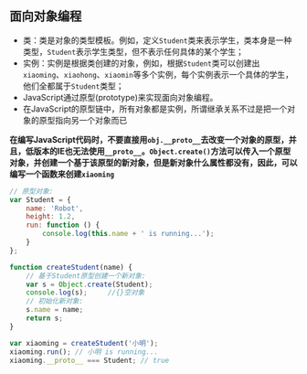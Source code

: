 ## 面向对象编程
- 类：类是对象的类型模板。例如，定义`Student`类来表示学生，类本身是一种类型，`Student`表示学生类型，但不表示任何具体的某个学生；
- 实例：实例是根据类创建的对象，例如，根据`Student`类可以创建出`xiaoming`、`xiaohong`、`xiaomin`等多个实例，每个实例表示一个具体的学生，他们全都属于`Student`类型；
- JavaScript通过原型(prototype)来实现面向对象编程。
- 在JavaScript的原型链中，所有对象都是实例，所谓继承关系不过是把一个对象的原型指向另一个对象而已

**在编写JavaScript代码时，不要直接用`obj.__proto__`去改变一个对象的原型，并且，低版本的IE也无法使用`__proto__`。`Object.create()`方法可以传入一个原型对象，并创建一个基于该原型的新对象，但是新对象什么属性都没有，因此，可以编写一个函数来创建`xiaoming`**
```javascript
// 原型对象:
var Student = {
    name: 'Robot',
    height: 1.2,
    run: function () {
        console.log(this.name + ' is running...');
    }
};

function createStudent(name) {
    // 基于Student原型创建一个新对象:
    var s = Object.create(Student);
    console.log(s);     //{}空对象
    // 初始化新对象:
    s.name = name;
    return s;
}

var xiaoming = createStudent('小明');
xiaoming.run(); // 小明 is running...
xiaoming.__proto__ === Student; // true
```